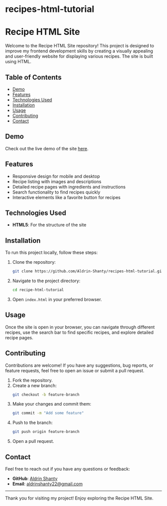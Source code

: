 # recipes-html-tutorial

# Recipe HTML Site

Welcome to the Recipe HTML Site repository! This project is designed to improve my frontend development skills by creating a visually appealing and user-friendly website for displaying various recipes. The site is built using HTML.

## Table of Contents

- [Demo](#demo)
- [Features](#features)
- [Technologies Used](#technologies-used)
- [Installation](#installation)
- [Usage](#usage)
- [Contributing](#contributing)
- [Contact](#contact)

## Demo

Check out the live demo of the site [here](https://aldrin-shanty.github.io/recipes-html-tutorial/).

## Features

- Responsive design for mobile and desktop
- Recipe listing with images and descriptions
- Detailed recipe pages with ingredients and instructions
- Search functionality to find recipes quickly
- Interactive elements like a favorite button for recipes

## Technologies Used

- **HTML5**: For the structure of the site

## Installation

To run this project locally, follow these steps:

1. Clone the repository:
   ```bash
   git clone https://github.com/Aldrin-Shanty/recipes-html-tutorial.git
   ```
2. Navigate to the project directory:
   ```bash
   cd recipe-html-tutorial
   ```
3. Open `index.html` in your preferred browser.

## Usage

Once the site is open in your browser, you can navigate through different recipes, use the search bar to find specific recipes, and explore detailed recipe pages.

## Contributing

Contributions are welcome! If you have any suggestions, bug reports, or feature requests, feel free to open an issue or submit a pull request.

1. Fork the repository.
2. Create a new branch:
   ```bash
   git checkout -b feature-branch
   ```
3. Make your changes and commit them:
   ```bash
   git commit -m "Add some feature"
   ```
4. Push to the branch:
   ```bash
   git push origin feature-branch
   ```
5. Open a pull request.

## Contact

Feel free to reach out if you have any questions or feedback:

- **GitHub**: [Aldrin Shanty](https://github.com/Aldrin-Shanty)
- **Email**: aldrinshanty22@gmail.com

---

Thank you for visiting my project! Enjoy exploring the Recipe HTML Site.
